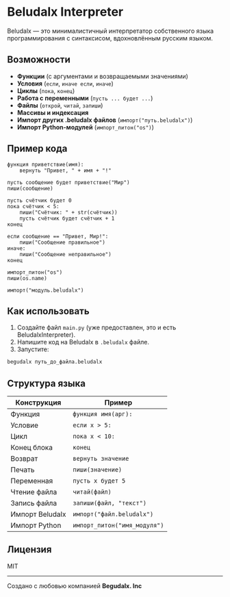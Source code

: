 # Beludalx Interpreter

Beludalx — это минималистичный интерпретатор собственного языка программирования с синтаксисом, вдохновлённым русским языком.

## Возможности

* **Функции** (с аргументами и возвращаемыми значениями)
* **Условия** (`если`, `иначе если`, `иначе`)
* **Циклы** (`пока`, `конец`)
* **Работа с переменными** (`пусть ... будет ...`)
* **Файлы** (`открой`, `читай`, `запиши`)
* **Массивы и индексация**
* **Импорт других .beludalx файлов** (`импорт("путь.beludalx")`)
* **Импорт Python-модулей** (`импорт_питон("os")`)

## Пример кода

```beludalx
функция приветствие(имя):
    вернуть "Привет, " + имя + "!"

пусть сообщение будет приветствие("Мир")
пиши(сообщение)

пусть счётчик будет 0
пока счётчик < 5:
    пиши("Счётчик: " + str(счётчик))
    пусть счётчик будет счётчик + 1
конец

если сообщение == "Привет, Мир!":
    пиши("Сообщение правильное")
иначе:
    пиши("Сообщение неправильное")
конец

импорт_питон("os")
пиши(os.name)

импорт("модуль.beludalx")
```

## Как использовать

1. Создайте файл `main.py` (уже предоставлен, это и есть BeludalxInterpreter).
2. Напишите код на Beludalx в `.beludalx` файле.
3. Запустите:

```bash
begudalx путь_до_файла.beludalx
```

## Структура языка

| Конструкция     | Пример                       |
| --------------- | ---------------------------- |
| Функция         | `функция имя(арг):`          |
| Условие         | `если x > 5:`                |
| Цикл            | `пока x < 10:`               |
| Конец блока     | `конец`                      |
| Возврат         | `вернуть значение`           |
| Печать          | `пиши(значение)`             |
| Переменная      | `пусть x будет 5`            |
| Чтение файла    | `читай(файл)`                |
| Запись файла    | `запиши(файл, "текст")`      |
| Импорт Beludalx | `импорт("файл.beludalx")`    |
| Импорт Python   | `импорт_питон("имя_модуля")` |

## Лицензия

MIT

---

Создано с любовью компанией **Begudalx. Inc**
